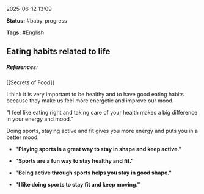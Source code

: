2025-06-12 13:09

**Status:** #baby_progress

**Tags:** #English 

## Eating habits related to life

##### **References**:
[[Secrets of Food]]

I think it is very important to be healthy and to have good eating habits because they make us feel more energetic and improve our mood.

"I feel like eating right and taking care of your health makes a big difference in your energy and mood."

Doing sports, staying active and fit gives you more energy and puts you in a better mood.

- **"Playing sports is a great way to stay in shape and keep active."**
    
- **"Sports are a fun way to stay healthy and fit."**
    
- **"Being active through sports helps you stay in good shape."**
    
- **"I like doing sports to stay fit and keep moving."**


